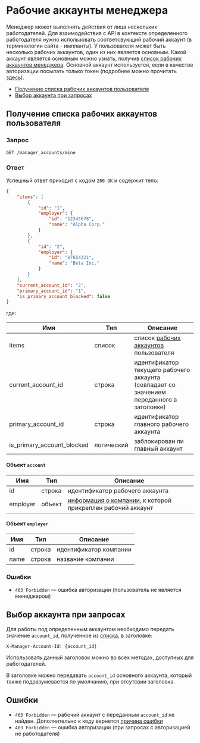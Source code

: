 # Рабочие аккаунты менеджера

Менеджер может выполнять действия от лица нескольких работодателей. Для взаимодействия с API в контексте определенного 
работодателя нужно использовать соответсвующий рабочий аккаунт (в терминологии сайта - импланты). 
У пользователя может быть несколько рабочих аккаунтов, один из них является основным. Какой аккаунт является основным можно узнать, 
получив [список рабочих аккаунтов менеджера](#get-manager-accounts). Основной аккаунт используется, если в качестве авторизации посылать только токен 
(подробнее можно прочитать [здесь](#using-account)).

* [Получение списка рабочих аккаунтов пользователя](#get-manager-accounts)
* [Выбор аккаунта при запросах](#using-account)

<a name="get-manager-accounts"></a>
## Получение списка рабочих аккаунтов пользователя

### Запрос

```
GET /manager_accounts/mine
```

### Ответ

Успешный ответ приходит с кодом `200 OK` и содержит тело:

```json
{
    "items": [
        {
            "id": "1",
            "employer": {
                "id": "12345678",
                "name": "Alpha Corp."
            }
        },
        {
            "id": "2",
            "employer": {
                "id": "87654321",
                "name": "Beta Inc."
            }
        }
    ],
    "current_account_id": "2",
    "primary_account_id": "1",
    "is_primary_account_blocked": false
}
```

где:

Имя | Тип | Описание
--- | --- | ------
items | список | список [рабочих аккаунтов](#account-info) пользователя
current_account_id | строка | идентификатор текущего рабочего аккаунта (совпадает со значением переданного в заголовке)
primary_account_id | строка | идентификатор главного рабочего аккаунта
is_primary_account_blocked | логический | заблокирован ли главный аккаунт

<a name="account-info"></a>
#### Объект `account`

Имя | Тип | Описание
--- | --- | ------
id | строка | идентификатор рабочего аккаунта
employer | объект | [информация о компании](#employer-info), к которой прикреплен рабочий аккаунт

<a name="employer-info"></a>
#### Объект `employer`

Имя | Тип | Описание
--- | --- | ------
 id | строка | идентификатор компании
 name | строка | название компании

### Ошибки

* `403 Forbidden` — ошибка авторизации (пользователь не является менеджером)


<a name="using-account"></a>
## Выбор аккаунта при запросах

Для работы под определенным аккаунтом необходимо передать значение `account_id`, полученное из [списка](#get-manager-accounts), в заголовке:

```
X-Manager-Account-Id: {account_id}
```

Использовать данный заголовок можно во всех методах, доступных для работодателей.

В заголовке можно передавать `account_id` основного аккаунта, который также подразумевается по умолчанию, при отсутсвии заголовка.


<a name="errors"></a>
## Ошибки

* `403 Forbidden` — рабочий аккаунт с переданным `account_id` не найден. Дополнительно к коду вернется [причина ошибки](errors.md#manager-accounts)
* `403 Forbidden` — ошибка авторизации (при запросах с авторизацией не работодателя)
